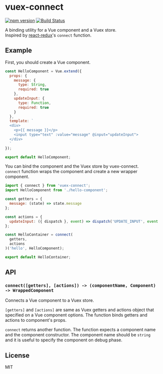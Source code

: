 # vuex-connect

[![npm version](https://badge.fury.io/js/vuex-connect.svg)](https://badge.fury.io/js/vuex-connect)
[![Build Status](https://travis-ci.org/ktsn/vuex-connect.svg?branch=travis)](https://travis-ci.org/ktsn/vuex-connect)

A binding utility for a Vue component and a Vuex store.  
Inspired by [react-redux](https://github.com/reactjs/react-redux)'s `connect` function.

## Example

First, you should create a Vue component.

```js
const HelloComponent = Vue.extend({
  props: {
    message: {
      type: String,
      required: true
    },
    updateInput: {
      type: Function,
      required: true
    }
  },
  template: `
  <div>
    <p>{{ message }}</p>
    <input type="text" :value="message" @input="updateInput">
  </div>
  `
});

export default HelloComponent;
```

You can bind the component and the Vuex store by vuex-connect.  
`connect` function wraps the component and create a new wrapper component.

```js
import { connect } from 'vuex-connect';
import HelloComponent from './hello-component';

const getters = {
  message: (state) => state.message
};

const actions = {
  updateInput: ({ dispatch }, event) => dispatch('UPDATE_INPUT', event.target.value)
};

const HelloContainer = connect(
  getters,
  actions
)('hello', HelloComponent);

export default HelloContainer;
```

## API

### `connect([getters], [actions]) -> (componentName, Component) -> WrappedComponent`

Connects a Vue component to a Vuex store.

`[getters]` and `[actions]` are same as Vuex getters and actions object that specified on a Vue component options.
The function binds getters and actions to component's props.

`connect` returns another function. The function expects a component name and the component constructor.
The component name should be `string` and it is useful to specify the component on debug phase.

## License

MIT
